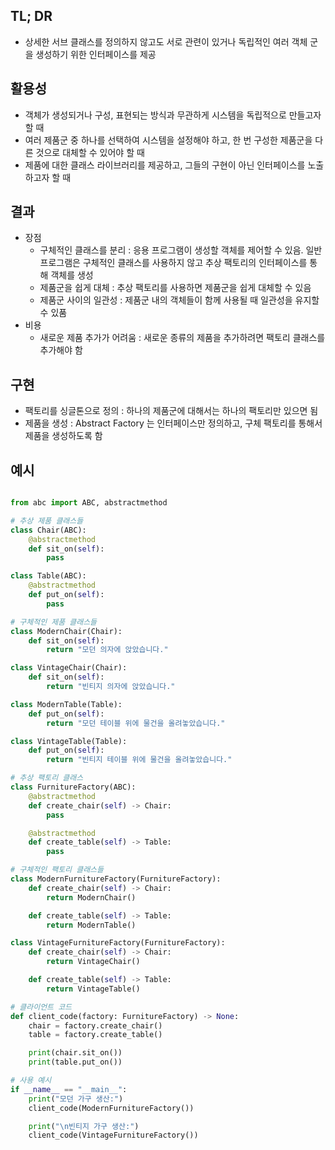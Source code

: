 ## TL; DR

- 상세한 서브 클래스를 정의하지 않고도 서로 관련이 있거나 독립적인 여러 객체 군을 생성하기 위한 인터페이스를 제공

## 활용성

- 객체가 생성되거나 구성, 표현되는 방식과 무관하게 시스템을 독립적으로 만들고자 할 때
- 여러 제품군 중 하나를 선택하여 시스템을 설정해야 하고, 한 번 구성한 제품군을 다른 것으로 대체할 수 있어야 할 때
- 제품에 대한 클래스 라이브러리를 제공하고, 그들의 구현이 아닌 인터페이스를 노출하고자 할 때

## 결과

- 장점
    - 구체적인 클래스를 분리 : 응용 프로그램이 생성할 객체를 제어할 수 있음. 일반 프로그램은 구체적인 클래스를 사용하지 않고 추상 팩토리의 인터페이스를 통해 객체를 생성
    - 제품군을 쉽게 대체 : 추상 팩토리를 사용하면 제품군을 쉽게 대체할 수 있음
    - 제품군 사이의 일관성 : 제품군 내의 객체들이 함께 사용될 때 일관성을 유지할 수 있품
- 비용
    - 새로운 제품 추가가 어려움 : 새로운 종류의 제품을 추가하려면 팩토리 클래스를 추가해야 함

## 구현

- 팩토리를 싱글톤으로 정의 : 하나의 제품군에 대해서는 하나의 팩토리만 있으면 됨
- 제품을 생성 : Abstract Factory 는 인터페이스만 정의하고, 구체 팩토리를 통해서 제품을 생성하도록 함

## 예시

```python

from abc import ABC, abstractmethod

# 추상 제품 클래스들
class Chair(ABC):
    @abstractmethod
    def sit_on(self):
        pass

class Table(ABC):
    @abstractmethod
    def put_on(self):
        pass

# 구체적인 제품 클래스들
class ModernChair(Chair):
    def sit_on(self):
        return "모던 의자에 앉았습니다."

class VintageChair(Chair):
    def sit_on(self):
        return "빈티지 의자에 앉았습니다."

class ModernTable(Table):
    def put_on(self):
        return "모던 테이블 위에 물건을 올려놓았습니다."

class VintageTable(Table):
    def put_on(self):
        return "빈티지 테이블 위에 물건을 올려놓았습니다."

# 추상 팩토리 클래스
class FurnitureFactory(ABC):
    @abstractmethod
    def create_chair(self) -> Chair:
        pass

    @abstractmethod
    def create_table(self) -> Table:
        pass

# 구체적인 팩토리 클래스들
class ModernFurnitureFactory(FurnitureFactory):
    def create_chair(self) -> Chair:
        return ModernChair()

    def create_table(self) -> Table:
        return ModernTable()

class VintageFurnitureFactory(FurnitureFactory):
    def create_chair(self) -> Chair:
        return VintageChair()

    def create_table(self) -> Table:
        return VintageTable()

# 클라이언트 코드
def client_code(factory: FurnitureFactory) -> None:
    chair = factory.create_chair()
    table = factory.create_table()

    print(chair.sit_on())
    print(table.put_on())

# 사용 예시
if __name__ == "__main__":
    print("모던 가구 생산:")
    client_code(ModernFurnitureFactory())

    print("\n빈티지 가구 생산:")
    client_code(VintageFurnitureFactory())

```
